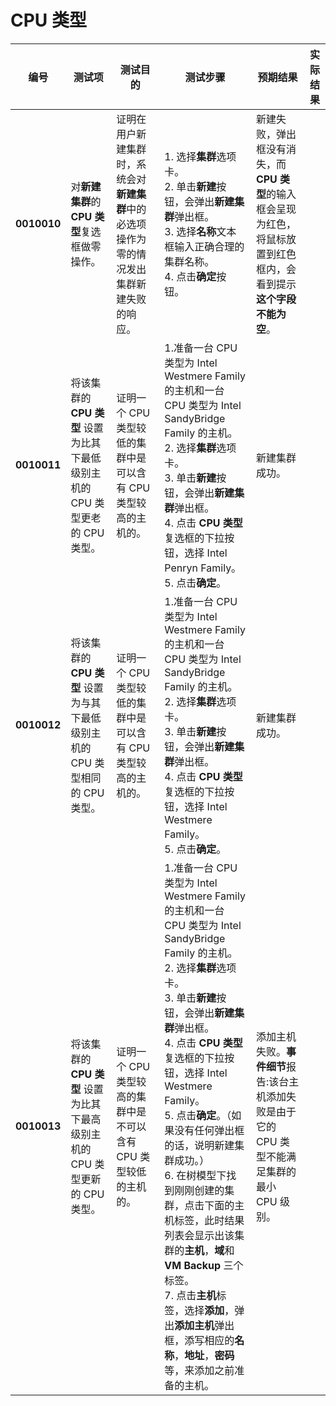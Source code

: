 # CPU 类型

| **编号** | **测试项** | **测试目的** | **测试步骤** | **预期结果** | **实际结果** |
|--------- | ---------- | ------------ | ------------ | ------------ | ------------ |
| **0010010** | 对**新建集群**的 **CPU 类型**复选框做零操作。 | 证明在用户新建集群时，系统会对**新建集群**中的必选项操作为零的情况发出集群新建失败的响应。 | 1. 选择**集群**选项卡。<br/>2. 单击**新建**按钮，会弹出**新建集群**弹出框。<br/>3. 选择**名称**文本框输入正确合理的集群名称。<br/>4. 点击**确定**按钮。 | 新建失败，弹出框没有消失，而 **CPU 类型**的输入框会呈现为红色，将鼠标放置到红色框内，会看到提示**这个字段不能为空**。 |
| **0010011** | 将该集群的 **CPU 类型** 设置为比其下最低级别主机的 CPU 类型更老的 CPU 类型。| 证明一个 CPU 类型较低的集群中是可以含有 CPU 类型较高的主机的。 | 1.准备一台 CPU 类型为 Intel Westmere Family 的主机和一台 CPU 类型为 Intel SandyBridge Family 的主机。<br/>2. 选择**集群**选项卡。<br/>3. 单击**新建**按钮，会弹出**新建集群**弹出框。<br/>4. 点击 **CPU 类型**复选框的下拉按钮，选择 Intel Penryn Family。<br/>5. 点击**确定**。 | 新建集群成功。 |
| **0010012** | 将该集群的 **CPU 类型** 设置为与其下最低级别主机的 CPU 类型相同的 CPU  类型。| 证明一个 CPU 类型较低的集群中是可以含有 CPU 类型较高的主机的。 | 1.准备一台 CPU 类型为 Intel Westmere Family 的主机和一台 CPU 类型为 Intel SandyBridge Family 的主机。<br/>2. 选择**集群**选项卡。<br/>3. 单击**新建**按钮，会弹出**新建集群**弹出框。<br/>4. 点击 **CPU 类型**复选框的下拉按钮，选择 Intel Westmere Family。<br/>5. 点击**确定**。 | 新建集群成功。 |
| **0010013** | 将该集群的 **CPU 类型** 设置为比其下最高级别主机的 CPU 类型更新的 CPU  类型。| 证明一个 CPU 类型较高的集群中是不可以含有 CPU 类型较低的主机的。 | 1.准备一台 CPU 类型为 Intel Westmere Family 的主机和一台 CPU 类型为 Intel SandyBridge Family 的主机。<br/>2. 选择**集群**选项卡。<br/>3. 单击**新建**按钮，会弹出**新建集群**弹出框。<br/>4. 点击 **CPU 类型**复选框的下拉按钮，选择 Intel Westmere Family。<br/>5. 点击**确定**。（如果没有任何弹出框的话，说明新建集群成功。）<br/>6. 在树模型下找到刚刚创建的集群，点击下面的主机标签，此时结果列表会显示出该集群的**主机**，**域**和**VM Backup** 三个标签。<br/>7. 点击**主机**标签，选择**添加**，弹出**添加主机**弹出框，添写相应的**名称**，**地址**，**密码**等，来添加之前准备的主机。 | 添加主机失败。**事件细节**报告:该台主机添加失败是由于它的 CPU 类型不能满足集群的最小 CPU 级别。 |
